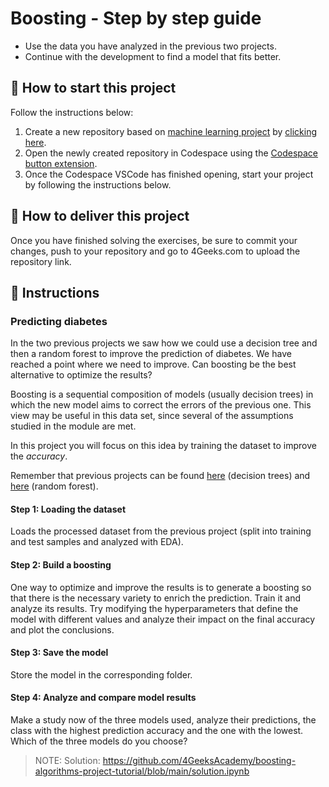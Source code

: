 <!-- hide -->
# Boosting - Step by step guide
<!-- endhide -->

- Use the data you have analyzed in the previous two projects.
- Continue with the development to find a model that fits better.

## 🌱  How to start this project

Follow the instructions below:

1. Create a new repository based on [machine learning project](https://github.com/4GeeksAcademy/machine-learning-python-template/generate) by [clicking here](https://github.com/4GeeksAcademy/machine-learning-python-template).
2. Open the newly created repository in Codespace using the [Codespace button extension](https://docs.github.com/en/codespaces/developing-in-codespaces/creating-a-codespace-for-a-repository#creating-a-codespace-for-a-repository).
3. Once the Codespace VSCode has finished opening, start your project by following the instructions below.

## 🚛 How to deliver this project

Once you have finished solving the exercises, be sure to commit your changes, push to your repository and go to 4Geeks.com to upload the repository link.

## 📝 Instructions

### Predicting diabetes

In the two previous projects we saw how we could use a decision tree and then a random forest to improve the prediction of diabetes. We have reached a point where we need to improve. Can boosting be the best alternative to optimize the results?

Boosting is a sequential composition of models (usually decision trees) in which the new model aims to correct the errors of the previous one. This view may be useful in this data set, since several of the assumptions studied in the module are met.

In this project you will focus on this idea by training the dataset to improve the $accuracy$.

Remember that previous projects can be found [here](https://github.com/4GeeksAcademy/decision-tree-project-tutorial) (decision trees) and [here](https://github.com/4GeeksAcademy/random-forest-project-tutorial) (random forest).

#### Step 1: Loading the dataset

Loads the processed dataset from the previous project (split into training and test samples and analyzed with EDA).

#### Step 2: Build a boosting

One way to optimize and improve the results is to generate a boosting so that there is the necessary variety to enrich the prediction. Train it and analyze its results. Try modifying the hyperparameters that define the model with different values and analyze their impact on the final accuracy and plot the conclusions.

#### Step 3: Save the model

Store the model in the corresponding folder.

#### Step 4: Analyze and compare model results

Make a study now of the three models used, analyze their predictions, the class with the highest prediction accuracy and the one with the lowest. Which of the three models do you choose?

> NOTE: Solution: https://github.com/4GeeksAcademy/boosting-algorithms-project-tutorial/blob/main/solution.ipynb